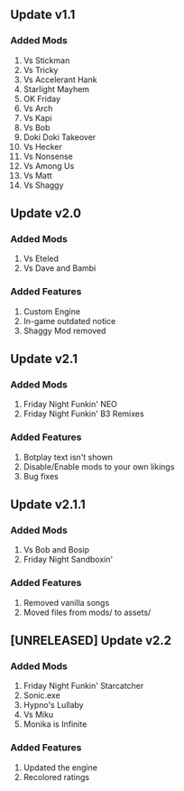 ## Update v1.1

### Added Mods
1. Vs Stickman
2. Vs Tricky
3. Vs Accelerant Hank
4. Starlight Mayhem
5. OK Friday
6. Vs Arch
7. Vs Kapi
8. Vs Bob
9. Doki Doki Takeover
10. Vs Hecker
11. Vs Nonsense
12. Vs Among Us
13. Vs Matt
14. Vs Shaggy

## Update v2.0

### Added Mods
1. Vs Eteled
2. Vs Dave and Bambi

### Added Features
1. Custom Engine
2. In-game outdated notice
3. Shaggy Mod removed

## Update v2.1

### Added Mods
1. Friday Night Funkin' NEO
2. Friday Night Funkin' B3 Remixes

### Added Features
1. Botplay text isn't shown
2. Disable/Enable mods to your own likings
3. Bug fixes

## Update v2.1.1

### Added Mods
1. Vs Bob and Bosip
2. Friday Night Sandboxin'

### Added Features
1. Removed vanilla songs
2. Moved files from mods/ to assets/

## [UNRELEASED] Update v2.2

### Added Mods
1. Friday Night Funkin' Starcatcher
2. Sonic.exe
3. Hypno's Lullaby
4. Vs Miku
5. Monika is Infinite

### Added Features
1. Updated the engine
2. Recolored ratings
